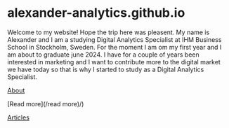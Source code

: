 # alexander-analytics.github.io

Welcome to my website! Hope the trip here was pleasent. 
My name is Alexander and I am a studying Digital Analytics Specialist at IHM Business School in Stockholm, Sweden. 
For the moment I am om my first year and I am about to graduate june 2024. 
I have for a couple of years been interested in marketing and I want to contribute more to the digital market we 
have today so that is why I started to study as a Digital Analytics Specialist. 

[About](/about)

[Read more](/read more)/)

[Articles](/articles)
